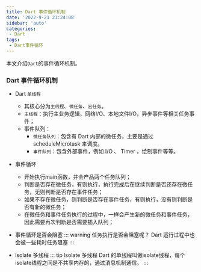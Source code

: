 ```yaml
---
title: Dart 事件循环机制
date: '2022-9-21 21:24:08'
sidebar: 'auto'
categories:
 - Dart
tags:
 - Dart事件循环
---
```



本文介绍`Dart`的事件循环机制。
<!-- more -->


### Dart 事件循环机制

- Dart `单线程`
  - 其核心分为`主线程`、`微任务`、`宏任务`。
  - `主线程`：执行主业务逻辑，网络I/O、本地文件I/O，异步事件等相关任务事件；
  - 事件队列：
    - `微任务队列`：包含有 Dart 内部的微任务，主要是通过 scheduleMicrotask 来调度。
    - `事件队列`：包含外部事件，例如 I/O 、 Timer ，绘制事件等等。

- 事件循环
  - 开始执行main函数，并会产品两个任务队列；
  - 判断是否存在微任务，有则执行，执行完成后在继续判断是否还存在微任务，无则判断是否存在事件任务；
  - 如果不存在微任务，则判断是否存在事件任务，有则执行，没有则判断是否有新的微任务；
  - 在微任务和事件任务执行的过程中，一样会产生新的微任务和事件任务，因此需要再次判断是否需要插入队列；

- 事件循环是否会阻塞
  ::: warning 任务执行是否会阻塞呢？
    Dart 运行过程中也会被一些耗时任务阻塞
  :::

- lsolate 多线程
  ::: tip lsolate 多线程
    Dart 的单线程叫做isolate线程，每个isolate线程之间是不共享内存的，通过消息机制通信。
  :::
